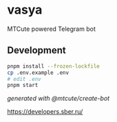 # vasya

MTCute powered Telegram bot

## Development

```bash
pnpm install --frozen-lockfile
cp .env.example .env 
# edit .env
pnpm start
```

*generated with @mtcute/create-bot*

https://developers.sber.ru/